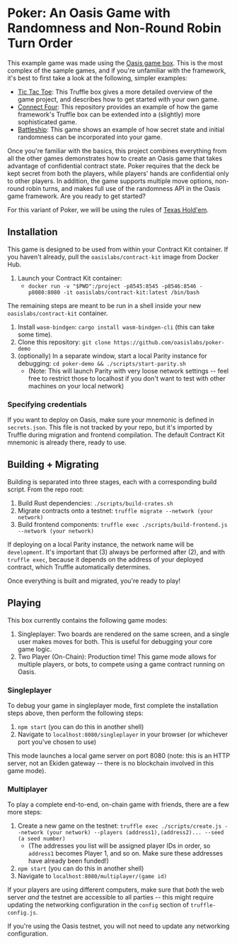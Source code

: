 # Poker: An Oasis Game with Randomness and Non-Round Robin Turn Order
This example game was made using the [Oasis game box](https://github.com/oasis-game-framework/game-box). This is the most complex of the sample games, and if you're unfamiliar with the framework, it's best to first take a look at the following, simpler examples:
* [Tic Tac Toe](https://github.com/oasis-game-framework/game-box): This Truffle box gives a more detailed overview of the game project, and describes how to get started with your own game.
* [Connect Four](https://github.com/oasis-game-framework/connect-four-demo): This repository provides an example of how the game framework's Truffle box can be extended into a (slightly) more sophisticated game.
* [Battleship](https://github.com/oasis-game-framework/battleship-demo): This game shows an example of how secret state and initial randomness can be incorporated into your game.

Once you're familiar with the basics, this project combines everything from all the other games demonstrates how to create an Oasis game that takes advantage of confidential contract state. Poker requires that the deck be kept secret from both the players, while players' hands are confidential only to other players. In addition, the game supports multiple move options, non-round robin turns, and makes full use of the randomness API in the Oasis game framework. Are you ready to get started?

For this variant of Poker, we will be using the rules of [Texas Hold'em](https://en.wikipedia.org/wiki/Texas_hold_%27em).

## Installation
This game is designed to be used from within your Contract Kit container. If you haven't already, pull the `oasislabs/contract-kit` image from Docker Hub.

1. Launch your Contract Kit container: 
   * `docker run -v "$PWD":/project -p8545:8545 -p8546:8546 -p8080:8080 -it oasislabs/contract-kit:latest /bin/bash`
   
The remaining steps are meant to be run in a shell inside your new `oasislabs/contract-kit` container.
1. Install `wasm-bindgen`: `cargo install wasm-bindgen-cli` (this can take some time).
2. Clone this repository: `git clone https://github.com/oasislabs/poker-demo`
3. (optionally) In a separate window, start a local Parity instance for debugging: `cd poker-demo && ./scripts/start-parity.sh`
   * (Note: This will launch Parity with very loose network settings -- feel free to restrict those to localhost if you don't want to test with other machines on your local network)

### Specifying credentials
If you want to deploy on Oasis, make sure your mnemonic is defined in `secrets.json`. This file is not tracked by your repo, but it's imported by Truffle during migration and frontend compilation. The default Contract Kit mnemonic is already there, ready to use.

## Building + Migrating
Building is separated into three stages, each with a corresponding build script. From the repo root:
1. Build Rust dependencies: `./scripts/build-crates.sh`
2. Migrate contracts onto a testnet: `truffle migrate --network (your network)`
3. Build frontend components: `truffle exec ./scripts/build-frontend.js --network (your network)`

If deploying on a local Parity instance, the network name will be `development`. It's important that (3) always be performed after (2), and with `truffle exec`, because it depends on the address of your deployed contract, which Truffle automatically determines.

Once everything is built and migrated, you're ready to play!

## Playing
This box currently contains the following game modes:
1. Singleplayer: Two boards are rendered on the same screen, and a single user makes moves for
   both. This is useful for debugging your core game logic.
2. Two Player (On-Chain): Production time! This game mode allows for multiple players, or bots,
   to compete using a game contract running on Oasis.

### Singleplayer
To debug your game in singleplayer mode, first complete the installation steps above, then perform
the following steps:
1. `npm start` (you can do this in another shell)
2. Navigate to `localhost:8080/singleplayer` in your browser (or whichever port you've chosen to use)

This mode launches a local game server on port 8080 (note: this is an HTTP server, not an Ekiden 
gateway -- there is no blockchain involved in this game mode).

### Multiplayer
To play a complete end-to-end, on-chain game with friends, there are a few more steps:
1. Create a new game on the testnet: `truffle exec ./scripts/create.js --network (your network) --players (address1),(address2)... --seed (a seed number)`
   * (The addresses you list will be assigned player IDs in order, so `address1` becomes Player 1, and so on. Make sure these addresses have already been funded!)
 2. `npm start` (you can do this in another shell)
 3.  Navigate to `localhost:8080/multiplayer/(game id)`
 
If your players are using different computers, make sure that *both* the web server *and* the testnet are accessible to all parties -- this might require updating the networking configuration in the `config` section of `truffle-config.js`.

If you're using the Oasis testnet, you will not need to update any networking configuration.

